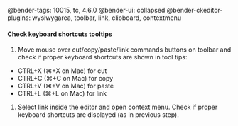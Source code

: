 @bender-tags: 10015, tc, 4.6.0
@bender-ui: collapsed
@bender-ckeditor-plugins: wysiwygarea, toolbar, link, clipboard, contextmenu

#### Check keyboard shortcuts tooltips
1. Move mouse over cut/copy/paste/link commands buttons on toolbar and check if proper keyboard shortcuts are shown in tool tips:
  * CTRL+X (⌘+X on Mac) for cut
  * CTRL+C (⌘+C on Mac) for copy
  * CTRL+V (⌘+V on Mac) for paste
  * CTRL+L (⌘+L on Mac) for link
1. Select link inside the editor and open context menu. Check if proper keyboard shortcuts are displayed (as in previous step).
